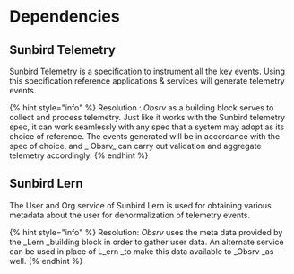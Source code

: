 # Dependencies

## Sunbird Telemetry   <a href="sunbird-telemetry" id="sunbird-telemetry"></a>

Sunbird Telemetry is a specification to instrument all the key events. Using this specification reference applications & services will generate telemetry events.

{% hint style="info" %}
Resolution : _Obsrv_ as a building block serves to collect and process telemetry. Just like it works with the Sunbird telemetry spec, it can work seamlessly with any spec that a system may adopt as its choice of reference. The events generated will be in accordance with the spec of choice, and _ Obsrv_ can carry out validation and aggregate telemetry accordingly.
{% endhint %}

## Sunbird Lern

The User and Org service of Sunbird Lern is used for obtaining various metadata about the user for denormalization of telemetry events.

{% hint style="info" %}
Resolution: _Obsrv_ uses the meta data provided by the _Lern _building block in order to gather user data. An alternate service can be used in place of L_ern _to make this data available to _Obsrv _as well.&#x20;
{% endhint %}





